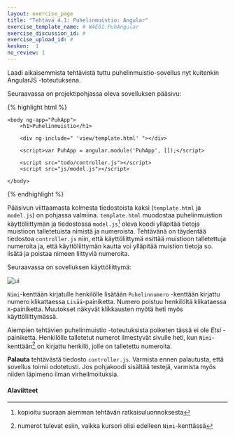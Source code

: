 ```yaml
---
layout: exercise_page
title: "Tehtävä 4.1: Puhelinmuistio: Angular"
exercise_template_name: # W4E01.PuhAngular
exercise_discussion_id: #
exercise_upload_id: #
kesken:  1
no_review: 1
---
```



Laadi aikaisemmista tehtävistä tuttu puhelinmuistio-sovellus nyt kuitenkin AngularJS -toteutuksena.

Seuraavassa on projektipohjassa oleva sovelluksen pääsivu:

{% highlight html %}

    <body ng-app="PuhApp">
        <h1>Puhelinmuistio</h1>

        <div ng-include=" 'view/template.html' "></div>

        <script>var PuhApp = angular.module('PuhApp', []);</script>

        <script src="todo/controller.js"></script>
        <script src="js/model.js"></script>

    </body>

{% endhighlight %}

Pääsivun viittaamasta kolmesta tiedostoista kaksi (`template.html` ja `model.js`) on pohjassa valmiina. `template.html` muodostaa puhelinmuistion käyttöliittymän ja tiedostossa `model.js`[^1] oleva koodi ylläpitää tietoja muistioon talletetuista nimistä ja numeroista. Tehtävänä on täydentää tiedostoa `controller.js` niin, että käyttöliittymä esittää muistioon talletettuja numeroita ja, että käyttöliittymän kautta voi ylläpitää  muistion tietoja so. lisätä ja poistaa nimeen liittyviä numeroita.

[^1]: kopioitu suoraan aiemman tehtävän ratkaisuluonnoksesta

Seuraavassa on sovelluksen käyttöliittymä:

![ui](../img/w5e01ui.png "ui")

`Nimi`-kenttään kirjatulle henkilölle lisätään `Puhelinnumero` -kenttään kirjattu numero klikattaessa `Lisää`-painiketta. Numero poistuu henkilöltä klikataessa `X`-painiketta. Muutokset näkyvät klikkausten myötä heti myös käyttöliittymässä.

Aiempien tehtävien puhelinmuistio -toteutuksista poiketen tässä ei ole *Etsi* -painiketta. Henkilölle talletetut numerot ilmestyvät sivulle heti, kun `Nimi`-kenttään[^2] on kirjattu henkilö, jolle on talletettu numeroita.

[^2]: numerot tulevat esiin, vaikka kursori olisi edelleen `Nimi`-kenttässä

**Palauta** tehtävästä tiedosto `controller.js`. Varmista ennen palautusta, että sovellus toimii odotetusti. Jos pohjakoodi sisältää testejä, varmista myös niiden läpimeno ilman virheilmoituksia.


#### Alaviitteet
